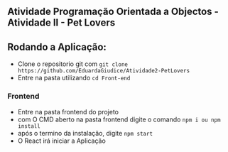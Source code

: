 ## Atividade Programação Orientada a Objectos - Atividade II - Pet Lovers

## Rodando a Aplicação:
- Clone o repositorio git com `git clone https://github.com/EduardaGiudice/Atividade2-PetLovers`
- Entre na pasta utilizando `cd Front-end`

### Frontend
- Entre na pasta frontend do projeto
- com O CMD aberto na pasta frontend digite o comando `npm i ou npm install`
- após o termino da instalação, digite `npm start`
- O React irá iniciar a Aplicação
